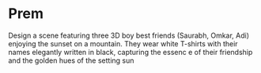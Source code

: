 # Prem
Design a scene featuring three 3D boy best friends (Saurabh, Omkar, Adi) enjoying the sunset on a mountain. They wear white T-shirts with their names elegantly written in black, capturing the essenc e of their friendship and the golden hues of the setting sun
